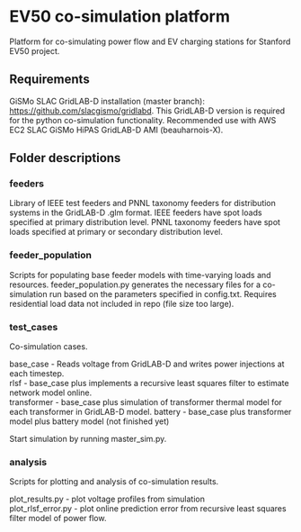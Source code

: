 # EV50 co-simulation platform

Platform for co-simulating power flow and EV charging stations for Stanford EV50 project. 


## Requirements

GiSMo SLAC GridLAB-D installation (master branch): https://github.com/slacgismo/gridlabd. This GridLAB-D version is required for the python co-simulation functionality. Recommended use with AWS EC2 SLAC GiSMo HiPAS GridLAB-D AMI (beauharnois-X).

## Folder descriptions

### feeders

Library of IEEE test feeders and PNNL taxonomy feeders for distribution systems in the GridLAB-D .glm format.
IEEE feeders have spot loads specified at primary distribution level. PNNL taxonomy feeders have spot loads specified at primary or secondary distribution level.


### feeder_population

Scripts for populating base feeder models with time-varying loads and resources. feeder_population.py generates the necessary files for a co-simulation run based on the parameters specified in config.txt. Requires residential load data not included in repo (file size too large).


### test_cases

Co-simulation cases. 

base_case - Reads voltage from GridLAB-D and writes power injections at each timestep.  
rlsf - base_case plus implements a recursive least squares filter to estimate network model online.  
transformer - base_case plus simulation of transformer thermal model for each transformer in GridLAB-D model.
battery - base_case plus transformer model plus battery model (not finished yet)

Start simulation by running master_sim.py.


### analysis

Scripts for plotting and analysis of co-simulation results.

plot_results.py - plot voltage profiles from simulation  
plot_rlsf_error.py - plot online prediction error from recursive least squares filter model of power flow.  
